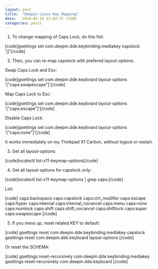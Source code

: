 ```yaml
---
layout: post
title:  "Deepin Linux Key Mapping"
date:   2018-05-10 23:04:37 +1200
categories: posts
---
```


1. To change mapping of Caps Lock, do this fist:

[code]gsettings set com.deepin.dde.keybinding.mediakey capslock '[]'[/code]

2. Then, you can re-map capslock with prefered layout-options.

Swap Caps Lock and Esc:

[code]gsettings set com.deepin.dde.keyboard layout-options '["caps:swapescape"]'[/code]

Map Caps Lock to Esc:

[code]gsettings set com.deepin.dde.keyboard layout-options '["caps:escape"]'[/code]

Disable Caps Lock:

[code]gsettings set com.deepin.dde.keyboard layout-options '["caps:none"]'[/code]

It works immediately on my Thinkpad X1 Carbon, without logout or restart.

3. Get all layout-options:

[code]localectl list-x11-keymap-options[/code]

4. Get all layout-options for capslock only:

[code]localectl list-x11-keymap-options | grep caps:[/code]

List:

[code]
caps:backspace
caps:capslock
caps:ctrl_modifier
caps:escape
caps:hyper
caps:internal
caps:internal_nocancel
caps:menu
caps:none
caps:numlock
caps:shift
caps:shift_nocancel
caps:shiftlock
caps:super
caps:swapescape
[/code]

5. If you mess up, reset related KEY to default:

[code]
gsettings reset com.deepin.dde.keybinding.mediakey capslock
gsettings reset com.deepin.dde.keyboard layout-options
[/code]

Or reset the SCHEMA:

[code]
gsettings reset-recursively com.deepin.dde.keybinding.mediakey
gsettings reset-recursively com.deepin.dde.keyboard
[/code]
